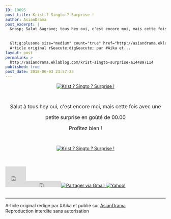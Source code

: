 ```yaml
---
ID: 10695
post_title: Krist ? Singto ? Surprise !
author: AsianDrama
post_excerpt: |
  &nbsp; Salut &agrave; tous hey oui, c'est encore moi, mais cette fois avec une petite surprise en go&ucirc;t&eacute; de 00.00 Profitez bien ! &nbsp;
  
  
  &lt;g:plusone size="medium" count="true" href="http://asiandrama.eklablog.com/krist-singto-surprise-a144897114"&gt;&lt;/g:plusone&gt;
  Article original r&eacute;dig&eacute; par #Aika et...
layout: post
permalink: >
  http://asiandrama.eklablog.com/krist-singto-surprise-a144897114
published: true
post_date: 2018-06-03 23:57:23
---
```

<p style="text-align: center;"><a href="http://ekladata.com/VhIONmPRZlnk2cg7Gm3fFb4aR9c.png"><img src="https://united-subs.com/wp-content/uploads/2018/04/51b84dddd30268cea005e40b323f8517.jpg" alt="Krist ? Singto ? Surprise !"/></a></p>
<p style="text-align: center;">&nbsp;</p>
<p style="text-align: center;"><span style="font-size: 12pt;">Salut &agrave; tous hey oui, c'est encore moi, mais cette fois avec une</span></p>
<p style="text-align: center;"><span style="font-size: 12pt;">petite surprise en go&ucirc;t&eacute; de 00.00</span></p>
<p style="text-align: center;"><span style="font-size: 12pt;">Profitez bien !</span></p>
<p style="text-align: center;">&nbsp;</p>
<p style="text-align: center;"><a href="http://asiandrama.eklablog.com/my-baby-bright-a144881834"><img src="http://ekladata.com/n_z5lM-E-YDKihfFMIl9vSpqlnU@385x385.png" alt="Krist ? Singto ? Surprise !"/></a></p><br /><br /><div id="share_buttons" class="article_sharebtns"><iframe src="http://www.facebook.com/plugins/like.php?href=http%3A%2F%2Fasiandrama.eklablog.com%2Fkrist-singto-surprise-a144897114&amp;layout=box_count&amp;show_faces=false&amp;width=65&amp;action=like&amp;font&amp;colorscheme=light&amp;height=65" scrolling="no" frameborder="0" style="border:none; overflow:hidden; width:65px; height:65px;" allowTransparency="true"><br /></iframe><iframe allowtransparency="true" frameborder="0" scrolling="no" src="http://platform.twitter.com/widgets/tweet_button.html?url=http%3A%2F%2Fasiandrama.eklablog.com%2Fkrist-singto-surprise-a144897114&amp;text=Krist%20%3F%20Singto%20%3F%20Surprise%20%21&amp;count=horizontal" style="width: 110px; height: 20px;"></iframe><span><g:plusone size="medium" count="true" href="http://asiandrama.eklablog.com/krist-singto-surprise-a144897114"></g:plusone></span><a href="javascript:(function()%7Bm='http://mail.google.com/mail/?view=cm&fs=1&tf=1&to=&su=Krist%20%3F%20Singto%20%3F%20Surprise%20%21&body=http%3A%2F%2Fasiandrama.eklablog.com%2Fkrist-singto-surprise-a144897114';w=window.open(m,'addwindow','status=no,toolbar=no,width=575,height=545,resizable=yes');setTimeout(function()%7Bw.focus();%7D,%20250);%7D)();" rel="nofollow"><img src="" alt="Partager via Gmail" title="Partager via Gmail" /></a><a rel="nofollow" href="http://bookmarks.yahoo.com/toolbar/savebm?u=http%3A%2F%2Fasiandrama.eklablog.com%2Fkrist-singto-surprise-a144897114&t=Krist%20%3F%20Singto%20%3F%20Surprise%20%21"  rel="nofollow">
<img alt="Yahoo!" src="" title="Yahoo!" />
</a></div><br /><hr />Article original rédigé par #Aika et publié sur <a href="http://asiandrama.eklablog.com/">AsianDrama</a> <br /> Reproduction interdite sans autorisation